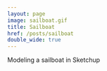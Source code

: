 ```yaml
---
layout: page
image: sailboat.gif
title: Sailboat
href: /posts/sailboat
double_wide: true
---
```

Modeling a sailboat in Sketchup